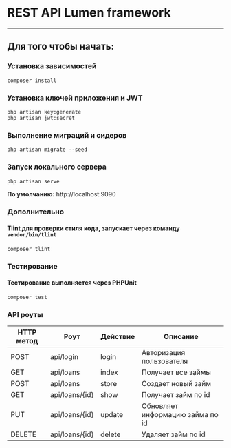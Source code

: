 # REST API Lumen framework

---

## Для того чтобы начать:

### Установка зависимостей
```
composer install
```

### Установка ключей приложения и JWT
```
php artisan key:generate
php artisan jwt:secret
```

### Выполнение миграций и сидеров
```
php artisan migrate --seed
```

### Запуск локального сервера
```
php artisan serve
```
**По умолчанию:** http://localhost:9090

### Дополнительно
#### Tlint для проверки стиля кода, запускает через команду `vendor/bin/tlint`
```
composer tlint
```

### Тестирование
#### Тестирование выполняется через **PHPUnit**
```
composer test
```

### API роуты
| HTTP метод | Роут           | Действие | Описание                         |
|------------|----------------|----------|----------------------------------|
| POST       | api/login      | login    | Авторизация пользователя         |
| GET        | api/loans      | index    | Получает все займы               |
| POST       | api/loans      | store    | Создает новый займ               |
| GET        | api/loans/{id} | show     | Получает займ по id              |
| PUT        | api/loans/{id} | update   | Обновляет информацию займа по id |
| DELETE     | api/loans/{id} | delete   | Удаляет займ по id               |



